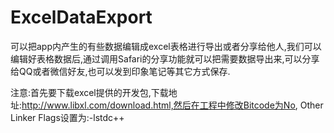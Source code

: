 # ExcelDataExport

可以把app内产生的有些数据编辑成excel表格进行导出或者分享给他人,我们可以编辑好表格数据后,通过调用Safari的分享功能就可以把需要数据导出来,可以分享给QQ或者微信好友,也可以发到印象笔记等其它方式保存.

注意:首先要下载excel提供的开发包,下载地址:http://www.libxl.com/download.html,然后在工程中修改Bitcode为No, Other Linker Flags设置为:-lstdc++
